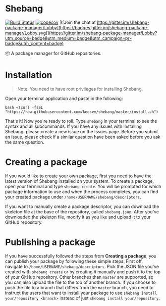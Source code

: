 # Shebang

[![Build Status](https://travis-ci.org/keesvv/shebang.svg?branch=master)](https://travis-ci.org/keesvv/shebang)
[![codecov](https://codecov.io/gh/keesvv/shebang/branch/master/graph/badge.svg)](https://codecov.io/gh/keesvv/shebang)
[![Join the chat at https://gitter.im/shebang-package-manager/Lobby](https://badges.gitter.im/shebang-package-manager/Lobby.svg)](https://gitter.im/shebang-package-manager/Lobby?utm_source=badge&utm_medium=badge&utm_campaign=pr-badge&utm_content=badge)

📦 A package manager for GitHub repositories.

# Installation
> Note: You need to have root privileges for installing Shebang.

Open your terminal application and paste in the following:

`bash <(curl -fsSL "https://raw.githubusercontent.com/keesvv/shebang/master/install.sh")`

That's it! Now you're ready to roll. Type `shebang` in your terminal to see the syntax and all subcommands.
If you have any issues with installing Shebang, please create a new issue on the Issues page. Before you submit an issue, please check if a similar question have been asked before you ask the same question.

# Creating a package

If you would like to create your own package, first you need to have the latest version of Shebang installed on your system. To create a package, open your terminal and type `shebang create`. You will be prompted for which package information to use and when the process completes, you can find your created package under `/home/USERNAME/shebang/descriptors`.

If you want to manually create a package descriptor, you can download the skeleton file at the base of the repository, called `shebang.json`. After you've downloaded the skeleton file, modify it as you like and upload it to your GitHub repository.

# Publishing a package
If you have successfully followed the steps from **Creating a package**, you can publish your package by following these simple steps. First off, navigate to `/home/USERNAME/shebang/descriptors`. Pick the JSON file you've created with `shebang create` or by creating it manually and push it to the top of your GitHub repository. Other branches than `master` are supported, so you can also upload the file to the top of another branch. If you choose to push the file to a branch that differs from the `master` branch, you need to instruct the users that want to install your package to use `shebang install your/repository <branch>` instead of just `shebang install your/repository`.
